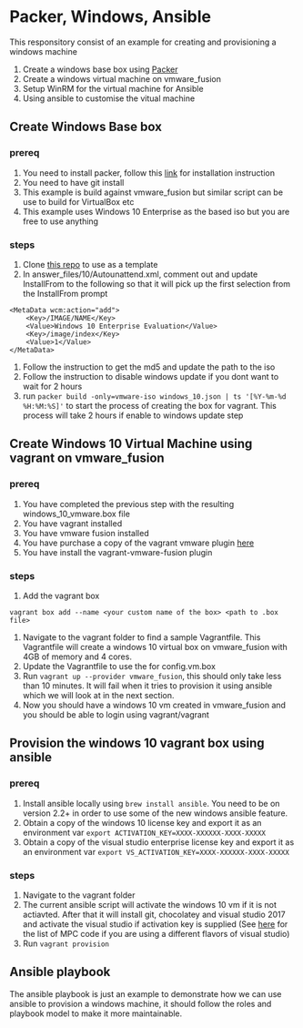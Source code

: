 # Packer, Windows, Ansible

This responsitory consist of an example for creating and provisioning a windows machine

1. Create a windows base box using [Packer](https://www.packer.io/intro/)
1. Create a windows virtual machine on vmware_fusion
1. Setup WinRM for the virtual machine for Ansible
1. Using ansible to customise the vitual machine

## Create Windows Base box

### prereq
1. You need to install packer, follow this [link](https://www.packer.io/intro/) for installation instruction
1. You need to have git install
1. This example is build against vmware_fusion but similar script can be use to build for VirtualBox etc
1. This example uses Windows 10 Enterprise as the based iso but you are free to use anything

### steps
1. Clone [this repo](https://github.com/joefitzgerald/packer-windows) to use as a template
1. In answer_files/10/Autounattend.xml, comment out <ProductKey> and update InstallFrom to the following so that it will pick up the first selection from the InstallFrom prompt

```
<MetaData wcm:action="add">
	<Key>/IMAGE/NAME</Key>
	<Value>Windows 10 Enterprise Evaluation</Value>
	<Key>/image/index</Key>
	<Value>1</Value>
</MetaData>
```
1. Follow the instruction to get the md5 and update the path to the iso
1. Follow the instruction to disable windows update if you dont want to wait for 2 hours
1. run `packer build -only=vmware-iso windows_10.json | ts '[%Y-%m-%d %H:%M:%S]'` to start the process of creating the box for vagrant. This process will take 2 hours if enable to windows update step

## Create Windows 10 Virtual Machine using vagrant on vmware_fusion

### prereq
1. You have completed the previous step with the resulting windows_10_vmware.box file
1. You have vagrant installed
1. You have vmware fusion installed
1. You have purchase a copy of the vagrant vmware plugin [here](https://www.vagrantup.com/vmware/)
1. You have install the vagrant-vmware-fusion plugin

### steps
1. Add the vagrant box 
```
vagrant box add --name <your custom name of the box> <path to .box file>
```
1. Navigate to the vagrant folder to find a sample Vagrantfile. This Vagrantfile will create a windows 10 virtual box on vmware_fusion with 4GB of memory and 4 cores.
1. Update the Vagrantfile to use the <your custom box name> for config.vm.box
1. Run `vagrant up --provider vmware_fusion`, this should only take less than 10 minutes. It will fail when it tries to provision it using ansible which we will look at in the next section.
1. Now you should have a windows 10 vm created in vmware_fusion and you should be able to login using vagrant/vagrant

## Provision the windows 10 vagrant box using ansible

### prereq
1. Install ansible locally using `brew install ansible`. You need to be on version 2.2+ in order to use some of the new windows ansible feature.
1. Obtain a copy of the windows 10 license key and export it as an environment var `export ACTIVATION_KEY=XXXX-XXXXXX-XXXX-XXXXX`
1. Obtain a copy of the visual studio enterprise license key and export it as an environment var `export VS_ACTIVATION_KEY=XXXX-XXXXXX-XXXX-XXXXX`

### steps
1. Navigate to the vagrant folder
1. The current ansible script will activate the windows 10 vm if it is not actiavted. After that it will install git, chocolatey and visual studio 2017 and activate the visual studio if activation key is supplied (See [here](https://docs.microsoft.com/en-us/visualstudio/install/automatically-apply-product-keys-when-deploying-visual-studio) for the list of MPC code if you are using a different flavors of visual studio)
1. Run `vagrant provision`

## Ansible playbook
The ansible playbook is just an example to demonstrate how we can use ansible to provision a windows machine, it should follow the roles and playbook model to make it more maintainable.

